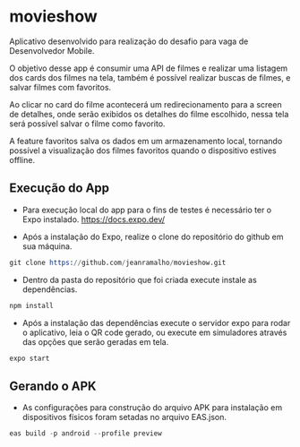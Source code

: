 # movieshow

Aplicativo desenvolvido para realização do desafio para vaga de Desenvolvedor Mobile.

O objetivo desse app é consumir uma API de filmes e realizar uma listagem dos cards dos filmes na tela, também é possível realizar buscas de filmes, e salvar filmes com favoritos.

Ao clicar no card do filme acontecerá um redirecionamento para a screen de detalhes, onde serão exibidos os detalhes do filme escolhido, nessa tela será possível salvar o filme como favorito.

A feature favoritos salva os dados em um armazenamento local, tornando possível a visualização dos filmes favoritos quando o dispositivo estives offline.


## Execução do App

* Para execução local do app para o fins de testes é necessário ter o Expo instalado.
https://docs.expo.dev/

* Após a instalação do Expo, realize o clone do repositório do github em sua máquina.

```s
git clone https://github.com/jeanramalho/movieshow.git
```

* Dentro da pasta do repositório que foi criada execute instale as dependências.

```s
npm install
```

* Após a instalação das dependências execute o servidor expo para rodar o aplicativo, leia o QR code gerado, ou execute em simuladores através das opções que serão geradas em tela.

```s
expo start
```

## Gerando o APK

* As configurações para construção do arquivo APK para instalação em dispositivos físicos foram setadas no arquivo EAS.json.

```s
eas build -p android --profile preview
```



